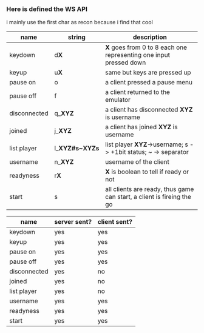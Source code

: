 ### Here is defined the WS API
i mainly use the first char as recon because i find that cool

| name         | string             | description                                                              | 
|--------------|--------------------|--------------------------------------------------------------------------|
| keydown      | d**X**             | **X** goes from 0 to 8 each one representing one input pressed down      |
| keyup        | u**X**             |  same but keys are pressed up                                            |
| pause on     | o                  | a client pressed a pause menu                                            |
| pause off    | f                  | a client returned to the emulator                                        |
| disconnected | q_**XYZ**          | a client has disconnected **XYZ** is username                            |
| joined       | j_**XYZ**          | a client has joined **XYZ** is username                                  |
| list player  | l_**XYZ#s~XYZs**   | list player **XYZ**->username; s -> +1bit status; ~ -> separator         |
| username     | n_**XYZ**          | username of the client                                                   |
| readyness    | r**X**             | **X** is boolean to tell if ready or not                                 |
| start        | s                  | all clients are ready, thus game can start, a client is fireing the go   |

| name         | server sent?| client sent?|
|--------------|-------------|-------------|
| keydown      | yes         | yes         |
| keyup        | yes         | yes         |
| pause on     | yes         | yes         |
| pause off    | yes         | yes         |
| disconnected | yes         | no          |
| joined       | yes         | no          |
| list player  | yes         | no          |
| username     | yes         | yes         |
| readyness    | yes         | yes         |
| start        | yes         | yes         |
